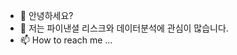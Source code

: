 - 👋 안녕하세요?
- 👀 저는 파이낸셜 리스크와 데이터분석에 관심이 많습니다.
- 📫 How to reach me ...

<!---
johyunkang/johyunkang is a ✨ special ✨ repository because its `README.md` (this file) appears on your GitHub profile.
You can click the Preview link to take a look at your changes.
--->
